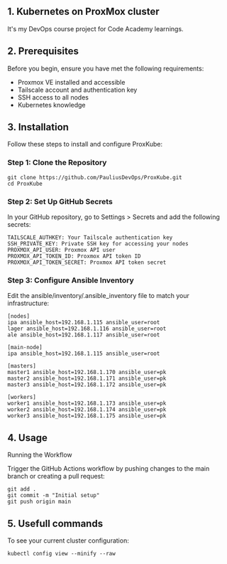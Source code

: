 

## 1. Kubernetes on ProxMox cluster

It's my DevOps course project for Code Academy learnings.

## 2. Prerequisites

Before you begin, ensure you have met the following requirements:
- Proxmox VE installed and accessible
- Tailscale account and authentication key
- SSH access to all nodes
- Kubernetes knowledge

## 3. Installation

Follow these steps to install and configure ProxKube:

### Step 1: Clone the Repository

    git clone https://github.com/PauliusDevOps/ProxKube.git
    cd ProxKube

### Step 2: Set Up GitHub Secrets

In your GitHub repository, go to Settings > Secrets and add the following secrets:

    TAILSCALE_AUTHKEY: Your Tailscale authentication key
    SSH_PRIVATE_KEY: Private SSH key for accessing your nodes
    PROXMOX_API_USER: Proxmox API user
    PROXMOX_API_TOKEN_ID: Proxmox API token ID
    PROXMOX_API_TOKEN_SECRET: Proxmox API token secret

### Step 3: Configure Ansible Inventory

Edit the ansible/inventory/.ansible_inventory file to match your infrastructure:

    
    [nodes]
    ipa ansible_host=192.168.1.115 ansible_user=root
    lager ansible_host=192.168.1.116 ansible_user=root
    ale ansible_host=192.168.1.117 ansible_user=root
    
    [main-node]
    ipa ansible_host=192.168.1.115 ansible_user=root
    
    [masters]
    master1 ansible_host=192.168.1.170 ansible_user=pk
    master2 ansible_host=192.168.1.171 ansible_user=pk
    master3 ansible_host=192.168.1.172 ansible_user=pk
    							   
    [workers]                      
    worker1 ansible_host=192.168.1.173 ansible_user=pk
    worker2 ansible_host=192.168.1.174 ansible_user=pk
    worker3 ansible_host=192.168.1.175 ansible_user=pk

## 4. Usage
Running the Workflow

Trigger the GitHub Actions workflow by pushing changes to the main branch or creating a pull request:


    git add .
    git commit -m "Initial setup"
    git push origin main


## 5. Usefull commands

  To see your current cluster configuration:
   
    kubectl config view --minify --raw

